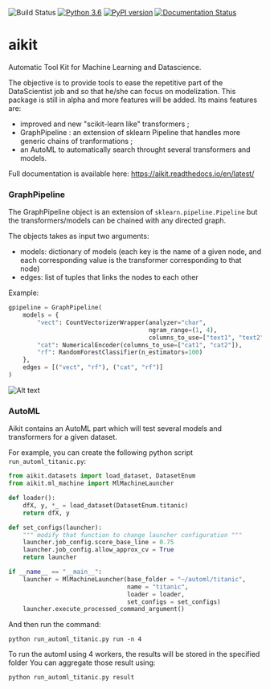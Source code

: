 ![Build Status](https://travis-ci.org/societe-generale/aikit.svg?branch=master)
[![Python 3.6](https://img.shields.io/badge/python-3.6-blue.svg)](https://github.com/societe-generale/aikit)
[![PyPI version](https://badge.fury.io/py/aikit.svg)](https://badge.fury.io/py/aikit)
[![Documentation Status](https://readthedocs.org/projects/aikit/badge/?version=latest)](https://aikit.readthedocs.io/en/latest/?badge=latest)

# aikit
Automatic Tool Kit for Machine Learning and Datascience.

The objective is to provide tools to ease the repetitive part of the DataScientist job and so that he/she can focus on modelization. This package is still in alpha and more features will be added.
Its mains features are:
 * improved and new "scikit-learn like" transformers ;
 * GraphPipeline : an extension of sklearn Pipeline that handles more generic chains of tranformations ;
 * an AutoML to automatically search throught several transformers and models.
 
 Full documentation is available here: https://aikit.readthedocs.io/en/latest/
 
### GraphPipeline

The GraphPipeline object is an extension of `sklearn.pipeline.Pipeline` but the transformers/models can be chained with any directed graph.

The objects takes as input two arguments:
 * models: dictionary of models (each key is the name of a given node, and each corresponding value is the transformer corresponding to that node)
 * edges: list of tuples that links the nodes to each other

Example:
```python
gpipeline = GraphPipeline(
    models = {
        "vect": CountVectorizerWrapper(analyzer="char",
                                       ngram_range=(1, 4),
                                       columns_to_use=["text1", "text2"]),
        "cat": NumericalEncoder(columns_to_use=["cat1", "cat2"]), 
        "rf": RandomForestClassifier(n_estimators=100)
    },
    edges = [("vect", "rf"), ("cat", "rf")]
)
```

![Alt text](docs/img/graphpipeline_mergingpipe.png?raw=true "Title")

### AutoML

Aikit contains an AutoML part which will test several models and transformers for a given dataset.

For example, you can create the following python script `run_automl_titanic.py`:
```python
from aikit.datasets import load_dataset, DatasetEnum
from aikit.ml_machine import MlMachineLauncher

def loader():
    dfX, y, *_ = load_dataset(DatasetEnum.titanic)
    return dfX, y

def set_configs(launcher):
    """ modify that function to change launcher configuration """
    launcher.job_config.score_base_line = 0.75
    launcher.job_config.allow_approx_cv = True
    return launcher

if __name__ == "__main__":
    launcher = MlMachineLauncher(base_folder = "~/automl/titanic", 
                                 name = "titanic",
                                 loader = loader,
                                 set_configs = set_configs)
    launcher.execute_processed_command_argument()
```

And then run the command:
```
python run_automl_titanic.py run -n 4
```

To run the automl using 4 workers, the results will be stored in the specified folder
You can aggregate those result using:
```
python run_automl_titanic.py result
```
